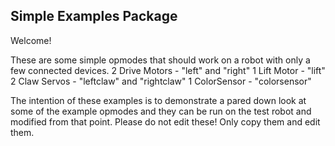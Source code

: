 ## Simple Examples Package

Welcome!

These are some simple opmodes that should work on a robot with only a few connected devices.
    2 Drive Motors - "left" and "right"
    1 Lift Motor - "lift"
    2 Claw Servos - "leftclaw" and "rightclaw"
    1 ColorSensor - "colorsensor"

The intention of these examples is to demonstrate a pared down look at some of the example opmodes
and they can be run on the test robot and modified from that point.  Please do not edit these!
Only copy them and edit them.

